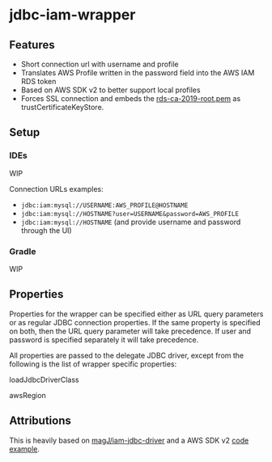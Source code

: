 # jdbc-iam-wrapper

## Features
* Short connection url with username and profile
* Translates AWS Profile written in the password field into the AWS IAM RDS token
* Based on AWS SDK v2 to better support local profiles
* Forces SSL connection and embeds the [rds-ca-2019-root.pem](https://s3.amazonaws.com/rds-downloads/rds-ca-2019-root.pem) as trustCertificateKeyStore.

## Setup

### IDEs

WIP

Connection URLs examples:
* `jdbc:iam:mysql://USERNAME:AWS_PROFILE@HOSTNAME`
* `jdbc:iam:mysql://HOSTNAME?user=USERNAME&password=AWS_PROFILE`
* `jdbc:iam:mysql://HOSTNAME` (and provide username and password through the UI)

### Gradle

WIP

## Properties

Properties for the wrapper can be specified either as URL query parameters or as regular JDBC connection properties. If the same property is specified on both, then the URL query parameter will take precedence. If user and password is specified separately it will take precedence.

All properties are passed to the delegate JDBC driver, except from the following is the list of wrapper specific properties:

loadJdbcDriverClass

awsRegion

## Attributions

This is heavily based on [magJ/iam-jdbc-driver](https://github.com/magJ/iam-jdbc-driver) and a AWS SDK v2 [code example](https://github.com/aws/aws-sdk-java-v2/issues/1157#issuecomment-561677354). 
